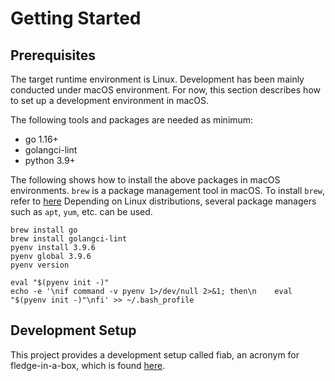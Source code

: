 # Getting Started

## Prerequisites

The target runtime environment is Linux. Development has been mainly conducted under macOS environment. For now, this section describes how to set up a development environment in macOS.

The following tools and packages are needed as minimum:
- go 1.16+
- golangci-lint
- python 3.9+

The following shows how to install the above packages in macOS environments.
`brew` is a package management tool in macOS. To install `brew`, refer to [here](https://docs.brew.sh/Installation)
Depending on Linux distributions, several package managers such as `apt`, `yum`, etc. can be used.

```
brew install go
brew install golangci-lint
pyenv install 3.9.6
pyenv global 3.9.6
pyenv version

eval "$(pyenv init -)"
echo -e '\nif command -v pyenv 1>/dev/null 2>&1; then\n    eval "$(pyenv init -)"\nfi' >> ~/.bash_profile
```

## Development Setup

This project provides a development setup called fiab, an acronym for fledge-in-a-box, which is found [here](03-fiab.md).
